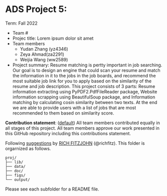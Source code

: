 # ADS Project 5: 

Term: Fall 2022

+ Team #
+ Projec title: Lorem ipsum dolor sit amet
+ Team members 
	+ Yudan Zhang (yz4346)		
	+ Zeya Ahmad(za2291)
	+ Weijia Wang (ww2589)
+ Project summary: Resume matching is pertty important in job searching. Our goal is to design an engine that could scan your resume and match the information in it to the jobs in the job boards, and recommend the most suitable job link for you to apply based on the similarity of the resume and job description. This project consists of 3 parts: Resume information extracting using PyPDF2.PdfFileReader package, Website information scrapping using BeautifulSoup package, and Information matching by calculating cosin similarity between two texts. At the end we are able to provide users with a list of jobs that are most recommended to them based on similarity score.

	
**Contribution statement**: ([default](doc/a_note_on_contributions.md)) All team members contributed equally in all stages of this project. All team members approve our work presented in this GitHub repository including this contributions statement. 

Following [suggestions](http://nicercode.github.io/blog/2013-04-05-projects/) by [RICH FITZJOHN](http://nicercode.github.io/about/#Team) (@richfitz). This folder is orgarnized as follows.

```
proj/
├── lib/
├── data/
├── doc/
├── figs/
└── output/
```

Please see each subfolder for a README file.
